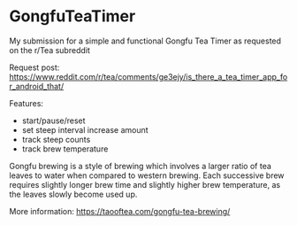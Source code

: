 # GongfuTeaTimer
My submission for a simple and functional Gongfu Tea Timer as requested on the r/Tea subreddit

Request post: https://www.reddit.com/r/tea/comments/ge3ejy/is_there_a_tea_timer_app_for_android_that/

Features: 

- start/pause/reset
- set steep interval increase amount
- track steep counts
- track brew temperature

Gongfu brewing is a style of brewing which involves a larger ratio of tea leaves to water when compared to western brewing. Each successive brew requires slightly longer brew time and slightly higher brew temperature, as the leaves slowly become used up. 

More information: https://taooftea.com/gongfu-tea-brewing/
